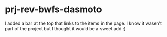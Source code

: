 # prj-rev-bwfs-dasmoto
I added a bar at the top that links to the items in the page. I know it wasen't part of the project but I thought it would be a sweet add :)
